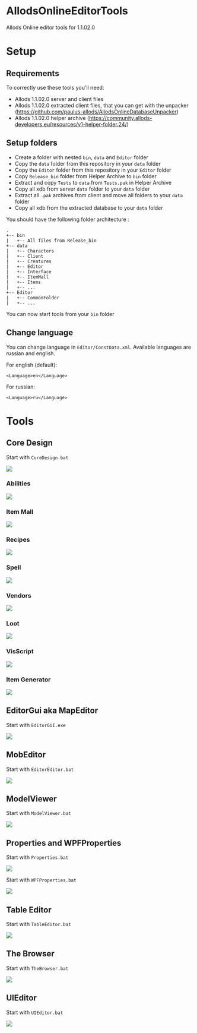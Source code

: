 # AllodsOnlineEditorTools
Allods Online editor tools for 1.1.02.0



# Setup

## Requirements

To correctly use these tools you'll need:

- Allods 1.1.02.0 server and client files
- Allods 1.1.02.0 extracted client files, that you can get with the unpacker (https://github.com/paulus-allods/AllodsOnlineDatabaseUnpacker)
- Allods 1.1.02.0 helper archive (https://community.allods-developers.eu/resources/v1-helper-folder.24/)

## Setup folders

- Create a folder with nested `bin`, `data` and `Editor` folder
- Copy the `data` folder from this repository in your `data` folder
- Copy the `Editor` folder from this repository in your `Editor` folder
- Copy `Release_bin` folder from Helper Archive to `bin` folder
- Extract and copy `Tests` to `data` from `Tests.pak` in Helper Archive
- Copy all xdb from server `data` folder to your `data` folder
- Extract all `.pak` archives from client and move all folders to your `data` folder
- Copy all xdb from the extracted database to your `data` folder


You should have the following folder architecture :

```
.
+-- bin
|   +-- All files from Release_bin
+-- data
|   +-- Characters
|   +-- Client
|   +-- Creatures
|   +-- Editor
|   +-- Interface
|   +-- ItemMall
|   +-- Items
|   +-- ...
+-- Editor
|   +-- CommonFolder
|   +-- ...
```

You can now start tools from your `bin` folder

## Change language

You can change language in `Editor/ConstData.xml`. Available languages are russian and english.

For english (default): 

```
<Language>en</Language>
```

For russian:

```
<Language>ru</Language>
```

# Tools

## Core Design

Start with `CoreDesign.bat`

![](img/CoreDesign.JPG)

### Abilities

![](img/CoreDesign-Ability.JPG)

### Item Mall

![](img/CoreDesign-ItemMall.JPG)

### Recipes

![](img/CoreDesign-Recipe.JPG)

### Spell

![](img/CoreDesign-Spell.JPG)

### Vendors

![](img/CoreDesign-Vendors.JPG)

### Loot

![](img/CoreDesign-Loot.JPG)

### VisScript

![](img/Core-VisScript.JPG)

### Item Generator

![](img/CoreDesign-ItemGenerator.JPG)

## EditorGui aka MapEditor

Start with `EditorGUI.exe`

![](img/EditorGUI.JPG)

## MobEditor

Start with `EditorEditor.bat`

![](img/MobEditor.JPG)

## ModelViewer

Start with `ModelViewer.bat`

![](img/ModelViewer.JPG)

## Properties and WPFProperties

Start with `Properties.bat`

![](img/Properties.JPG)

Start with `WPFProperties.bat`

![](img/WPFProperties.JPG)

## Table Editor

Start with `TableEditor.bat`

![](img/TableEditor.JPG)

## The Browser

Start with `TheBrowser.bat`

![](img/TheBrowser.JPG)

## UIEditor

Start with `UIEditor.bat`

![](img/UIEditor.JPG)
